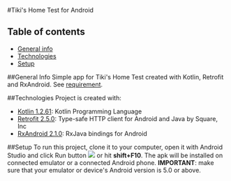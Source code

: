 #Tiki's Home Test for Android

## Table of contents
* [General info](#general-info)
* [Technologies](#technologies)
* [Setup](#setup)

##General Info
Simple app for Tiki's Home Test created with Kotlin, Retrofit and RxAndroid. See [requirement](https://github.com/tikivn/android-home-test).

##Technologies
Project is created with:
* [Kotlin 1.2.61](https://github.com/JetBrains/kotlin): Kotlin Programming Language
* [Retrofit 2.5.0](https://github.com/square/retrofit): Type-safe HTTP client for Android and Java by Square, Inc
* [RxAndroid 2.1.0](https://github.com/ReactiveX/RxAndroid): RxJava bindings for Android

##Setup
To run this project, clone it to your computer, open it with Android Studio and click Run button ![](https://developer.android.com/studio/images/buttons/toolbar-run.png) or hit **shift+F10**.
The apk will be installed on connected emulator or a connected Android phone.
**IMPORTANT**: make sure that your emulator or device's Android version is 5.0 or above.
